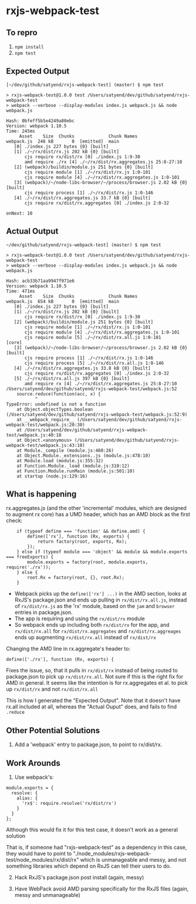 # rxjs-webpack-test

## To repro

1. `npm install`
2. `npm test`

## Expected Output

```
[~/dev/github/satyend/rxjs-webpack-test] (master) $ npm test

> rxjs-webpack-test@1.0.0 test /Users/satyend/dev/github/satyend/rxjs-webpack-test
> webpack --verbose --display-modules index.js webpack.js && node webpack.js

Hash: 0bfeff5b5e4249a80ebc
Version: webpack 1.10.5
Time: 245ms
     Asset    Size  Chunks             Chunk Names
webpack.js  246 kB       0  [emitted]  main
   [0] ./index.js 227 bytes {0} [built]
   [1] ./~/rx/dist/rx.js 202 kB {0} [built]
       cjs require rx/dist/rx [0] ./index.js 1:9-30
       amd require ./rx [4] ./~/rx/dist/rx.aggregates.js 25:8-27:10
   [2] (webpack)/buildin/module.js 251 bytes {0} [built]
       cjs require module [1] ./~/rx/dist/rx.js 1:0-101
       cjs require module [4] ./~/rx/dist/rx.aggregates.js 1:0-101
   [3] (webpack)/~/node-libs-browser/~/process/browser.js 2.02 kB {0} [built]
       cjs require process [1] ./~/rx/dist/rx.js 1:0-146
   [4] ./~/rx/dist/rx.aggregates.js 33.7 kB {0} [built]
       cjs require rx/dist/rx.aggregates [0] ./index.js 2:0-32
       
onNext: 10
```

## Actual Output

```
~/dev/github/satyend/rxjs-webpack-test] (master) $ npm test

> rxjs-webpack-test@1.0.0 test /Users/satyend/dev/github/satyend/rxjs-webpack-test
> webpack --verbose --display-modules index.js webpack.js && node webpack.js

Hash: acb33b71aa9947f971e6
Version: webpack 1.10.5
Time: 471ms
     Asset    Size  Chunks             Chunk Names
webpack.js  654 kB       0  [emitted]  main
   [0] ./index.js 227 bytes {0} [built]
   [1] ./~/rx/dist/rx.js 202 kB {0} [built]
       cjs require rx/dist/rx [0] ./index.js 1:9-30
   [2] (webpack)/buildin/module.js 251 bytes {0} [built]
       cjs require module [1] ./~/rx/dist/rx.js 1:0-101
       cjs require module [4] ./~/rx/dist/rx.aggregates.js 1:0-101
       cjs require module [5] ./~/rx/dist/rx.all.js 1:0-101
[core]
   [3] (webpack)/~/node-libs-browser/~/process/browser.js 2.02 kB {0} [built]
       cjs require process [1] ./~/rx/dist/rx.js 1:0-146
       cjs require process [5] ./~/rx/dist/rx.all.js 1:0-146
   [4] ./~/rx/dist/rx.aggregates.js 33.8 kB {0} [built]
       cjs require rx/dist/rx.aggregates [0] ./index.js 2:0-32
   [5] ./~/rx/dist/rx.all.js 397 kB {0} [built]
       amd require rx [4] ./~/rx/dist/rx.aggregates.js 25:8-27:10
/Users/satyend/dev/github/satyend/rxjs-webpack-test/webpack.js:52
	source.reduce(function(acc, x) {
	       ^
TypeError: undefined is not a function
    at Object.objectTypes.boolean (/Users/satyend/dev/github/satyend/rxjs-webpack-test/webpack.js:52:9)
    at __webpack_require__ (/Users/satyend/dev/github/satyend/rxjs-webpack-test/webpack.js:20:30)
    at /Users/satyend/dev/github/satyend/rxjs-webpack-test/webpack.js:40:18
    at Object.<anonymous> (/Users/satyend/dev/github/satyend/rxjs-webpack-test/webpack.js:43:10)
    at Module._compile (module.js:460:26)
    at Object.Module._extensions..js (module.js:478:10)
    at Module.load (module.js:355:32)
    at Function.Module._load (module.js:310:12)
    at Function.Module.runMain (module.js:501:10)
    at startup (node.js:129:16)
```

## What is happening

rx.aggregates.js (and the other 'incremental' modules, which are designed to augment rx core) has a UMD header, which has an AMD block as the first check:

```
    if (typeof define === 'function' && define.amd) {
        define(['rx'], function (Rx, exports) {
            return factory(root, exports, Rx);
        });
    } else if (typeof module === 'object' && module && module.exports === freeExports) {
        module.exports = factory(root, module.exports, require('./rx'));
    } else {
        root.Rx = factory(root, {}, root.Rx);
    }
```

* Webpack picks up the `define(['rx'] ...)` in the AMD section, looks at RxJS's package.json and ends up pulling in `rx/dist/rx.all.js`, instead of `rx/dist/rx.js` as the 'rx' module, based on the `jam` and `browser` entries in package.json.
* The app is requiring and using the `rx/dist/rx` module
* So webpack ends up including both `rx/dist/rx` for the app, and `rx/dist/rx.all` for `rx/dist/rx.aggregates` and `rx/dist/rx.aggreages` ends up augmenting `rx/dist/rx.all` instead of `rx/dist/rx`

Changing the AMD line in rx.aggregate's header to:

```
define(['./rx'], function (Rx, exports) {
```

Fixes the issue, so, that it pulls in `rx/dist/rx` instead of being routed to package.json to pick up `rx/dist/rx.all`. Not sure if this is the right fix for AMD in general. It seems like the intention is for rx.aggregates et al. to pick up `rx/dist/rx` and not `rx/dist/rx.all`

This is how I generated the "Expected Output". Note that it doesn't have rx.all included at all, whereas the "Actual Ouput" does, and fails to find `.reduce`

## Other Potential Solutions

1. Add a 'webpack' entry to package.json, to point to rx/dist/rx. 

## Work Arounds

1. Use webpack's:

```
module.exports = {
  resolve: {
    alias: {
      'rx$': require.resolve('rx/dist/rx')
    }
  }
};
```

Although this would fix it for this test case, it doesn't work as a general solution

That is, if someone had "rxjs-webpack-test" as a dependency in this case, they would have to point to "./node_modules/rxjs-webpack-test/node_modules/rx/dist/rx" which is unmanageable and messy, and not something libraries which depend on RxJS can tell their users to do.

2. Hack RxJS's package.json post install (again, messy)

3. Have WebPack avoid AMD parsing specifically for the RxJS files (again, messy and unmanageable)


